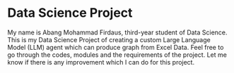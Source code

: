 # Data Science Project
My name is Abang Mohammad Firdaus, third-year student of Data Science.
This is my Data Science Project of creating a custom Large Language Model (LLM) agent which can produce graph from Excel Data.
Feel free to go through the codes, modules and the requirements of the project.
Let me know if there is any improvement which I can do for this project.

